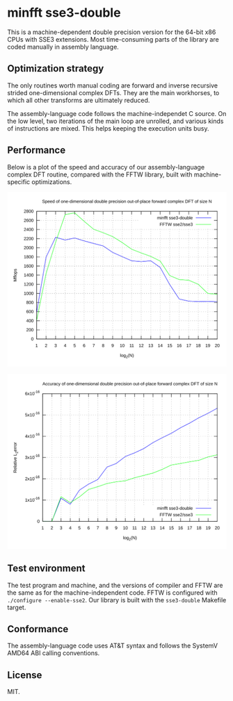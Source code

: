 # minfft sse3-double

This is a machine-dependent double precision version for the 64-bit x86
CPUs with SSE3 extensions.  Most time-consuming parts of the library are
coded manually in assembly language.

## Optimization strategy
The only routines worth manual coding are forward and inverse recursive
strided one-dimensional complex DFTs.  They are the main workhorses, to
which all other transforms are ultimately reduced.

The assembly-language code follows the machine-independet C source.
On the low level, two iterations of the main loop are unrolled, and
various kinds of instructions are mixed.  This helps keeping the
execution units busy.

## Performance
Below is a plot of the speed and accuracy of our assembly-language
complex DFT routine, compared with the FFTW library, built with
machine-specific optimizations.

![](speed.svg)

![](accuracy.svg)

## Test environment
The test program and machine, and the versions of compiler and FFTW are
the same as for the machine-independent code.  FFTW is configured with
`./configure --enable-sse2`.  Our library is built with the
`sse3-double` Makefile target.

## Conformance
The assembly-language code uses AT&T syntax and follows the SystemV
AMD64 ABI calling conventions.

## License
MIT.
